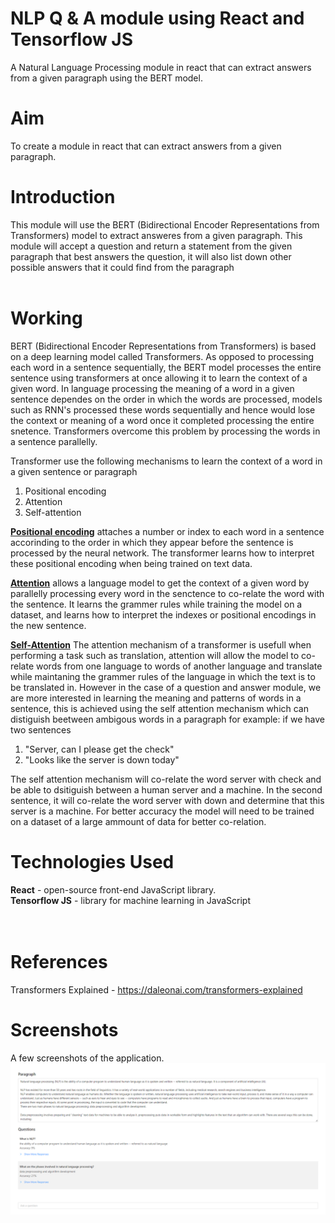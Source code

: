 # NLP Q & A module using React and Tensorflow JS
A Natural Language Processing module in react that can extract answers from a given paragraph using the BERT model.
# Aim
To create a module in react that can extract answers from a given paragraph.
# Introduction
This module will use the BERT (Bidirectional Encoder Representations from Transformers) model to extract answeres from a given paragraph. This module will accept a question and return a statement from the given paragraph that best answers the question, it will also list down other possible answers that it could find from the paragraph
<br><br>

# Working
BERT (Bidirectional Encoder Representations from Transformers) is based on a deep learning model called Transformers. As opposed to processing each word in a sentence sequentially, the BERT model processes the entire sentence using transformers at once allowing it to learn the context of a given word. In language processing the meaning of a word in a given sentence dependes on the order in which the words are processed, models such as RNN's processed these words sequentially and hence would lose the context or meaning of a word once it completed processing the entire snetence. Transformers overcome this problem by processing the words in a sentence parallelly.

Transformer use the following mechanisms to learn the context of a word in a given sentence or paragraph
1. Positional encoding
2. Attention
3. Self-attention

<ins><b>Positional encoding</b></ins> attaches a number or index to each word in a sentence accorinding to the order in which they appear before the sentence is processed by the neural network. The transformer learns how to interpret these positional encoding when being trained on text data.

<ins><b>Attention</b></ins> allows a language model to get the context of a given word by parallelly processing every word in the senctence to co-relate the word with the sentence. It learns the grammer rules while training the model on a dataset, and learns how to interpret the indexes or positional encodings in the new sentence.

<ins><b>Self-Attention</b></ins> The attention mechanism of a transformer is usefull when performing a task such as translation, attention will allow the model to co-relate words from one language to words of another language and translate while maintaning the grammer rules of the language in which the text is to be translated in. However in the case of a question and answer module, we are more interested in learning the meaning and patterns of words in a sentence, this is achieved using the self attention mechanism which can distiguish beetween ambigous words in a paragraph
for example:
  if we have two sentences
  1. "Server, can I please get the check"
  2. "Looks like the server is down today"
  
The self attention mechanism will co-relate the word server with check and be able to dsitiguish between a human server and a machine. In the second sentence, it will co-relate the word server with down and determine that this server is a machine.
For better accuracy the model will need to be trained on a dataset of a large ammount of data for better co-relation.

# Technologies Used<br>
**React** - open-source front-end JavaScript library.<br>
**Tensorflow JS** - library for machine learning in JavaScript<br>
<br><br>

# References
Transformers Explained - https://daleonai.com/transformers-explained


# Screenshots 
A few screenshots of the application.
![](/src/Assets/Images/Demo-1.png)
